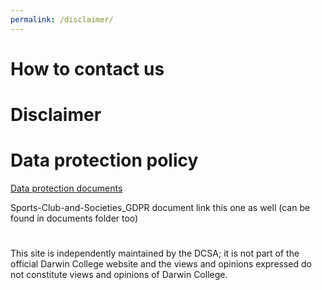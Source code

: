 ```yaml
---
permalink: /disclaimer/
---
```


# How to contact us

# Disclaimer

# Data protection policy

[Data protection documents](https://drive.google.com/drive/folders/1H_rsTktNMTR5-dKQBSJQHgCnELWtdmHz?usp=sharing)

Sports-Club-and-Societies_GDPR document link this one as well (can be found in documents folder too)

#
This site is independently maintained by the DCSA; it is not part of the official Darwin College website and the views and opinions expressed do not constitute views and opinions of Darwin College.
